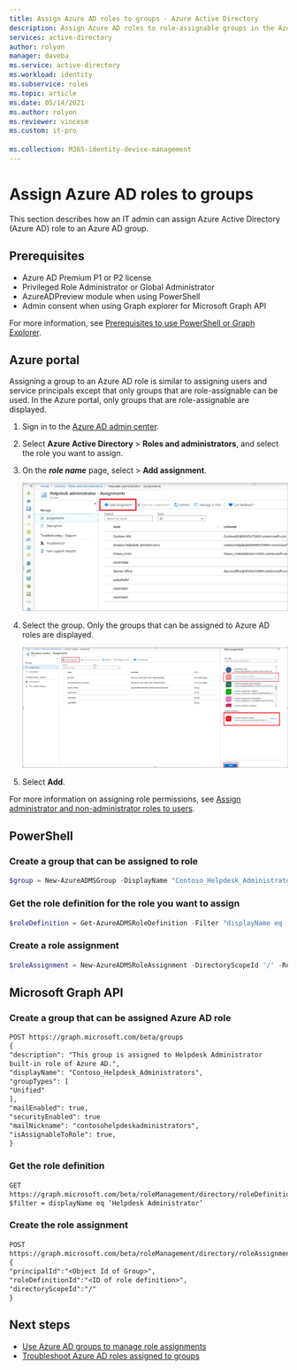 ```yaml
---
title: Assign Azure AD roles to groups - Azure Active Directory
description: Assign Azure AD roles to role-assignable groups in the Azure portal, PowerShell, or Graph API.
services: active-directory
author: rolyon
manager: daveba
ms.service: active-directory
ms.workload: identity
ms.subservice: roles
ms.topic: article
ms.date: 05/14/2021
ms.author: rolyon
ms.reviewer: vincesm
ms.custom: it-pro

ms.collection: M365-identity-device-management
---
```


# Assign Azure AD roles to groups

This section describes how an IT admin can assign Azure Active Directory (Azure AD) role to an Azure AD group.

## Prerequisites

- Azure AD Premium P1 or P2 license
- Privileged Role Administrator or Global Administrator
- AzureADPreview module when using PowerShell
- Admin consent when using Graph explorer for Microsoft Graph API

For more information, see [Prerequisites to use PowerShell or Graph Explorer](prerequisites.md).

## Azure portal

Assigning a group to an Azure AD role is similar to assigning users and service principals except that only groups that are role-assignable can be used. In the Azure portal, only groups that are role-assignable are displayed.

1. Sign in to the [Azure AD admin center](https://portal.azure.com/#blade/Microsoft_AAD_IAM/ActiveDirectoryMenuBlade/Overview).

1. Select **Azure Active Directory** > **Roles and administrators**, and select the role you want to assign.

1. On the ***role name*** page, select > **Add assignment**.

   ![Add the new role assignment](./media/groups-assign-role/add-assignment.png)

1. Select the group. Only the groups that can be assigned to Azure AD roles are displayed.

    [![Only groups that are assignable are shown for a new role assignment.](./media/groups-assign-role/eligible-groups.png "Only groups that are assignable are shown for a new role assignment.")](./media/groups-assign-role/eligible-groups.png#lightbox)

1. Select **Add**.

For more information on assigning role permissions, see [Assign administrator and non-administrator roles to users](../fundamentals/active-directory-users-assign-role-azure-portal.md).

## PowerShell

### Create a group that can be assigned to role

```powershell
$group = New-AzureADMSGroup -DisplayName "Contoso_Helpdesk_Administrators" -Description "This group is assigned to Helpdesk Administrator built-in role in Azure AD." -MailEnabled $true -SecurityEnabled $true -MailNickName "contosohelpdeskadministrators" -IsAssignableToRole $true 
```

### Get the role definition for the role you want to assign

```powershell
$roleDefinition = Get-AzureADMSRoleDefinition -Filter "displayName eq 'Helpdesk Administrator'" 
```

### Create a role assignment

```powershell
$roleAssignment = New-AzureADMSRoleAssignment -DirectoryScopeId '/' -RoleDefinitionId $roleDefinition.Id -PrincipalId $group.Id 
```

## Microsoft Graph API

### Create a group that can be assigned Azure AD role

```
POST https://graph.microsoft.com/beta/groups
{
"description": "This group is assigned to Helpdesk Administrator built-in role of Azure AD.",
"displayName": "Contoso_Helpdesk_Administrators",
"groupTypes": [
"Unified"
],
"mailEnabled": true,
"securityEnabled": true
"mailNickname": "contosohelpdeskadministrators",
"isAssignableToRole": true,
}
```

### Get the role definition

```
GET https://graph.microsoft.com/beta/roleManagement/directory/roleDefinitions?$filter = displayName eq ‘Helpdesk Administrator’
```

### Create the role assignment

```
POST https://graph.microsoft.com/beta/roleManagement/directory/roleAssignments
{
"principalId":"<Object Id of Group>",
"roleDefinitionId":"<ID of role definition>",
"directoryScopeId":"/"
}
```
## Next steps

- [Use Azure AD groups to manage role assignments](groups-concept.md)
- [Troubleshoot Azure AD roles assigned to groups](groups-faq-troubleshooting.yml)
